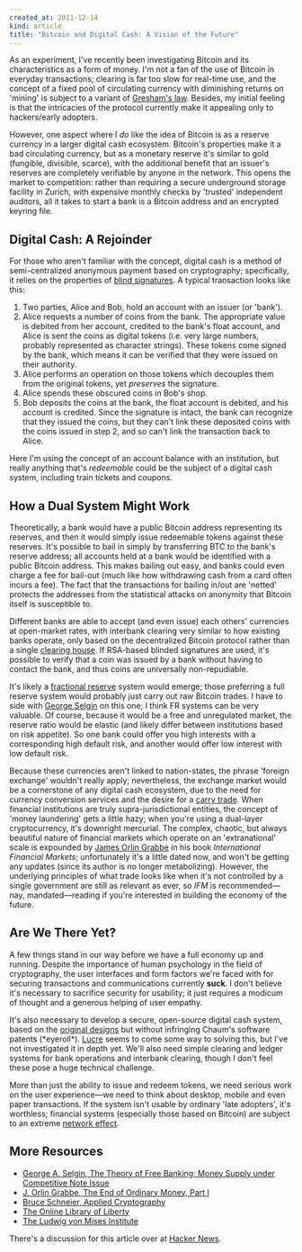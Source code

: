 ```yaml
---
created_at: 2011-12-14
kind: article
title: "Bitcoin and Digital Cash: A Vision of the Future"
---
```


As an experiment, I've recently been investigating Bitcoin and its
characteristics as a form of money. I'm not a fan of the use of Bitcoin in
everyday transactions; clearing is far too slow for real-time use, and the
concept of a fixed pool of circulating currency with diminishing returns on
'mining' is subject to a variant of [Gresham's law][gresham]. Besides, my
initial feeling is that the intricacies of the protocol currently make it
appealing only to hackers/early adopters.

  [gresham]: http://en.wikipedia.org/wiki/Gresham's_law

However, one aspect where I *do* like the idea of Bitcoin is as a reserve
currency in a larger digital cash ecosystem. Bitcoin's properties make it a bad
circulating currency, but as a monetary reserve it's similar to gold (fungible,
divisible, scarce), with the additional benefit that an issuer's reserves are
completely verifiable by anyone in the network. This opens the market to
competition: rather than requiring a secure underground storage facility in
Zurich, with expensive monthly checks by 'trusted' independent auditors, all it
takes to start a bank is a Bitcoin address and an encrypted keyring file.


## Digital Cash: A Rejoinder

For those who aren't familiar with the concept, digital cash is a method of
semi-centralized anonymous payment based on cryptography; specifically, it
relies on the properties of [blind signatures][]. A typical transaction looks
like this:

  [blind signatures]: http://en.wikipedia.org/wiki/Blind_signature

1. Two parties, Alice and Bob, hold an account with an issuer (or 'bank').
2. Alice requests a number of coins from the bank. The appropriate value is
   debited from her account, credited to the bank's float account, and Alice is
   sent the coins as digital tokens (i.e. very large numbers, probably
   represented as character strings). These tokens come signed by the bank,
   which means it can be verified that they were issued on their authority.
3. Alice performs an operation on those tokens which decouples them from the
   original tokens, yet *preserves* the signature.
4. Alice spends these obscured coins in Bob's shop.
5. Bob deposits the coins at the bank, the float account is debited, and his
   account is credited. Since the signature is intact, the bank can recognize
   that they issued the coins, but they can't link these deposited coins with
   the coins issued in step 2, and so can't link the transaction back to Alice.

Here I'm using the concept of an account balance with an institution, but
really anything that's *redeemable* could be the subject of a digital cash
system, including train tickets and coupons.


## How a Dual System Might Work

Theoretically, a bank would have a public Bitcoin address representing its
reserves, and then it would simply issue redeemable tokens against these
reserves. It's possible to bail in simply by transferring BTC to the bank's
reserve address; all accounts held at a bank would be identified with a public
Bitcoin address. This makes bailing out easy, and banks could even charge a fee
for bail-out (much like how withdrawing cash from a card often incurs a fee).
The fact that the transactions for bailing in/out are 'netted' protects the
addresses from the statistical attacks on anonymity that Bitcoin itself is
susceptible to.

Different banks are able to accept (and even issue) each others' currencies at
open-market rates, with interbank clearing very similar to how existing banks
operate, only based on the decentralized Bitcoin protocol rather than a single
[clearing house][]. If RSA-based blinded signatures are used, it's possible to
verify that a coin was issued by a bank without having to contact the bank, and
thus coins are universally non-repudiable.

  [clearing house]: http://en.wikipedia.org/wiki/Clearing_house_(finance)

It's likely a [fractional reserve][] system would emerge; those preferring a
full reserve system would probably just carry out raw Bitcoin trades. I have to
side with [George Selgin][] on this one; I think FR systems can be very
valuable. Of course, because it would be a free and unregulated market, the
reserve ratio would be elastic (and likely differ between institutions based on
risk appetite). So one bank could offer you high interests with a corresponding
high default risk, and another would offer low interest with low default risk.

  [fractional reserve]: http://en.wikipedia.org/wiki/Fractional_reserve_banking
  [george selgin]: http://www.terry.uga.edu/~selgin/index.html

Because these currencies aren't linked to nation-states, the phrase 'foreign
exchange' wouldn't really apply; nevertheless, the exchange market would be a
cornerstone of any digital cash ecosystem, due to the need for currency
conversion services and the desire for a [carry trade][]. When financial
institutions are truly supra-jurisdictional entities, the concept of 'money
laundering' gets a little hazy; when you're using a dual-layer cryptocurrency,
it's downright mercurial. The complex, chaotic, but always beautiful nature of
financial markets which operate on an 'extranational' scale is expounded by
[James Orlin Grabbe][] in his book *International Financial Markets*;
unfortunately it's a little dated now, and won't be getting any updates (since
its author is no longer metabolizing). However, the underlying principles of
what trade looks like when it's not controlled by a single government are still
as relevant as ever, so *IFM* is recommended—nay, mandated—reading if you're
interested in building the economy of the future.

  [carry trade]: http://en.wikipedia.org/wiki/Carry_trade#Currency
  [james orlin grabbe]: http://en.wikipedia.org/wiki/James_Orlin_Grabbe


## Are We There Yet?

A few things stand in our way before we have a full economy up and running.
Despite the importance of human psychology in the field of cryptography, the
user interfaces and form factors we're faced with for securing transactions and
communications currently **suck**. I don't believe it's necessary to sacrifice
security for usability; it just requires a modicum of thought and a generous
helping of user empathy.

It's also necessary to develop a secure, open-source digital cash system, based
on the [original designs][] but without infringing Chaum's software patents
(\*eyeroll\*). [Lucre][] seems to come some way to solving this, but I've not
investigated it in depth yet. We'll also need simple clearing and ledger
systems for bank operations and interbank clearing, though I don't feel these
pose a huge technical challenge.

  [original designs]: http://blog.koehntopp.de/uploads/Chaum.BlindSigForPayment.1982.PDF
  [lucre]: http://anoncvs.aldigital.co.uk/lucre/

More than just the ability to issue and redeem tokens, we need serious work on
the user experience—we need to think about desktop, mobile and even paper
transactions. If the system isn't usable by ordinary 'late adopters', it's
worthless; financial systems (especially those based on Bitcoin) are subject to
an extreme [network effect][].

  [network effect]: http://en.wikipedia.org/wiki/Network_effect


## More Resources

* [George A. Selgin, The Theory of Free Banking: Money Supply under Competitive Note Issue](http://oll.libertyfund.org/?option=com_staticxt&staticfile=show.php%3Ftitle=2307)
* [J. Orlin Grabbe, The End of Ordinary Money, Part I](http://orlingrabbe.com/money1.htm)
* [Bruce Schneier, Applied Cryptography](http://www.schneier.com/book-applied.html)
* [The Online Library of Liberty](http://oll.libertyfund.org/)
* [The Ludwig von Mises Institute](http://mises.org/)

There's a discussion for this article over at
[Hacker News](http://news.ycombinator.com).

